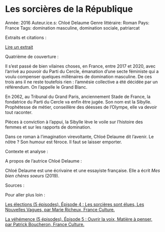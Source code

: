 # Les sorcières de la République

Année: 2016
Auteur.ice.s: Chloé Delaume
Genre littéraire: Roman
Pays: France
Tags: domination masculine, domination sociale, patriarcat

Extraits et citations : 

[Lire un extrait](https://www.babelio.com/livres/Delaume-Les-sorcieres-de-la-Republique/850252/extraits)

Quatrième de couverture : 

Il s’est passé de bien vilaines choses, en France, entre 2017 et 2020, avec l’arrivé au pouvoir du Parti du Cercle, émanation d’une secte féministe qui a voulu compenser quelques millénaires de domination masculine. De ces trois ans il ne reste toutefois rien : l’amnésie collective a été décidée par un référendum. On l’appelle le Grand Blanc.

En 2062, au Tribunal du Grand Paris, anciennement Stade de France, la fondatrice du Parti du Cercle va enfin être jugée. Son nom est la Sibylle. Prophétesse de métier, conseillère des déesses de l’Olympe, elle va devoir tout raconter.

Pièces à conviction à l’appui, la Sibylle lève le voile sur l’histoire des femmes et sur les rapports de domination.

Dans ce roman à l’imagination virevoltante, Chloé Delaume dit l’avenir. Le nôtre ? Son humour est féroce. Il faut se laisser emporter.

Contexte et analyse : 

A propos de l’autrice Chloé Delaume : 

Chloé Delaume est une écrivaine et une essayiste française. Elle a écrit *Mes bien chères soeurs* (2019). 

Sources : 

Pour aller plus loin : 

[Les élections (5 épisodes). Épisode 4 : Les sorcières sont élues, Les Nouvelles Vagues, par Marie Richeux, France Culture.](https://www.franceculture.fr/emissions/les-nouvelles-vagues/les-elections-45-les-sorcieres-sont-elues)

[La véhémence (5 épisodes). Épisode 5 : Ouvrir la voix, Matière à penser, par Patrick Boucheron, France Culture.](https://www.franceculture.fr/emissions/matieres-a-penser/la-vehemence-55-ouvrir-la-voix)